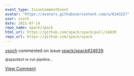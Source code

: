 ```yaml
---
event_type: IssueCommentEvent
avatar: "https://avatars.githubusercontent.com/u/814322?"
user: vsoch
date: 2021-07-14
repo_name: spack/spack
html_url: https://github.com/spack/spack/pull/24639
repo_url: https://github.com/spack/spack
---
```


<a href='https://github.com/vsoch' target='_blank'>vsoch</a> commented on issue <a href='https://github.com/spack/spack/pull/24639' target='_blank'>spack/spack#24639</a>.

<small>@spackbot re-run pipeline...</small>

<a href='https://github.com/spack/spack/pull/24639' target='_blank'>View Comment</a>